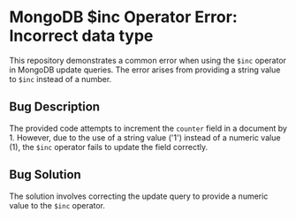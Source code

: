 # MongoDB $inc Operator Error: Incorrect data type

This repository demonstrates a common error when using the `$inc` operator in MongoDB update queries. The error arises from providing a string value to `$inc` instead of a number.

## Bug Description
The provided code attempts to increment the `counter` field in a document by 1. However, due to the use of a string value ('1') instead of a numeric value (1), the `$inc` operator fails to update the field correctly.

## Bug Solution
The solution involves correcting the update query to provide a numeric value to the `$inc` operator.
